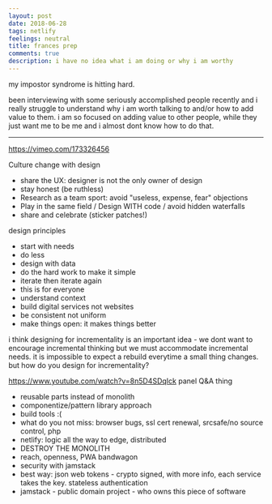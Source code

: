```yaml
---
layout: post
date: 2018-06-28
tags: netlify
feelings: neutral
title: frances prep
comments: true
description: i have no idea what i am doing or why i am worthy
---
```


my impostor syndrome is hitting hard.

been interviewing with some seriously accomplished people recently and i really struggle to understand why i am worth talking to and/or how to add value to them. i am so focused on adding value to other people, while they just want me to be me and i almost dont know how to do that.

---

<https://vimeo.com/173326456>

Culture change with design

- share the UX: designer is not the only owner of design
- stay honest (be ruthless)
- Research as a team sport: avoid "useless, expense, fear" objections
- Play in the same field / Design WITH code / avoid hidden waterfalls
- share and celebrate (sticker patches!)

design principles

- start with needs
- do less
- design with data
- do the hard work to make it simple
- iterate then iterate again
- this is for everyone
- understand context
- build digital services not websites
- be consistent not uniform
- make things open: it makes things better

i think designing for incrementality is an important idea - we dont want to encourage incremental thinking but we must accommodate incremental needs. it is impossible to expect a rebuild everytime a small thing changes. but how do you design for incrementality?

<https://www.youtube.com/watch?v=8n5D4SDqIck> panel Q&A thing

- reusable parts instead of monolith
- componentize/pattern library approach
- build tools :(
- what do you not miss: browser bugs, ssl cert renewal, srcsafe/no source control, php
- netlify: logic all the way to edge, distributed
- DESTROY THE MONOLITH
- reach, openness, PWA bandwagon
- security with jamstack
- best way: json web tokens - crypto signed, with more info, each service takes the key. stateless authentication
- jamstack - public domain project - who owns this piece of software
